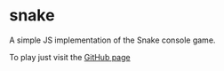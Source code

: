 # snake
A simple JS implementation of the Snake console game.

To play just visit the [GitHub page](https://rddunphy.github.io/snake/)
